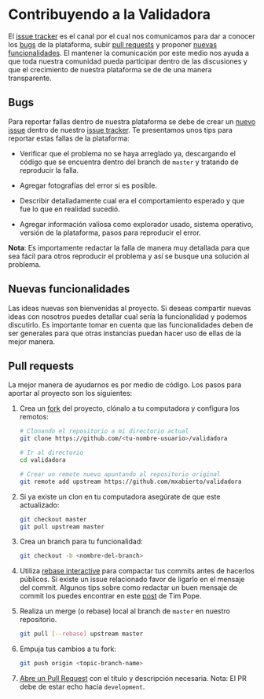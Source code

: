 # Contribuyendo a la Validadora

El [issue tracker](https://huboard.com/mxabierto/validadora)
es el canal por el cual nos comunicamos para dar a conocer los [bugs](#reportando-bugs)
de la plataforma, subir [pull requests](#pull-requests) y
proponer [nuevas funcionalidades](#nuevas-funcionalidades). El mantener la
comunicación por este medio nos ayuda a que toda nuestra comunidad pueda
participar dentro de las discusiones y que el crecimiento de nuestra
plataforma se de de una manera transparente.

## Bugs

Para reportar fallas dentro de nuestra plataforma se debe de crear un [nuevo issue](https://github.com/mxabierto/validadora/issues/new) dentro de nuestro [issue tracker](https://github.com/mxabierto/validadora/issues). Te presentamos unos tips para reportar estas fallas de la plataforma:

- Verificar que el problema no se haya arreglado ya, descargando el código que
se encuentra dentro del branch de `master` y tratando de reproducir la falla.

- Agregar fotografías del error si es posible.

- Describir detalladamente cual era el comportamiento esperado y que fue
lo que en realidad sucedió.

- Agregar información valiosa como explorador usado, sistema operativo, versión
de la plataforma, pasos para reproducir el error.

**Nota**: Es importamente redactar la falla de manera muy detallada para que sea fácil para otros reproducir el problema y así se busque una solución al problema.

## Nuevas funcionalidades

Las ideas nuevas son bienvenidas al proyecto. Si deseas compartir nuevas ideas
con nosotros puedes detallar cual sería la funcionalidad y podemos discutirlo.
Es importante tomar en cuenta que las funcionalidades deben de ser generales
para que otras instancias puedan hacer uso de ellas de la mejor manera.

## Pull requests

La mejor manera de ayudarnos es por medio de código. Los pasos para aportar al proyecto son los siguientes:

1. Crea un [fork](http://help.github.com/fork-a-repo/) del proyecto, clónalo
a tu computadora y configura los remotos:

   ```bash
   # Clonando el repositorio a mi directorio actual
   git clone https://github.com/<tu-nombre-usuario>/validadora

   # Ir al directorio
   cd validadora

   # Crear un remote nuevo apuntando al repositorio original
   git remote add upstream https://github.com/mxabierto/validadora
   ```

2. Si ya existe un clon en tu computadora asegúrate de que este actualizado:

   ```bash
   git checkout master
   git pull upstream master
   ```

3. Crea un branch para tu funcionalidad:
   ```bash
   git checkout -b <nombre-del-branch>
   ```

4. Utiliza [rebase interactive](https://help.github.com/articles/interactive-rebase)
para compactar tus commits antes de hacerlos públicos. Si existe un issue
relacionado favor de ligarlo en el mensaje del commit. Algunos tips sobre como redactar un buen mensaje de commit los puedes encontrar en este [post](http://tbaggery.com/2008/04/19/a-note-about-git-commit-messages.html) de Tim Pope.

5. Realiza un merge (o rebase) local al branch de `master` en nuestro repositorio.

   ```bash
   git pull [--rebase] upstream master
   ```

6. Empuja tus cambios a tu fork:

   ```bash
   git push origin <topic-branch-name>
   ```

7. [Abre un Pull Request](https://help.github.com/articles/using-pull-requests/)
con el título y descripción necesaria. Nota: El PR debe de estar echo hacia
`development`.